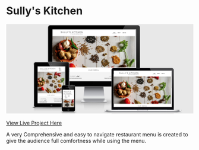 # Sully's Kitchen
![Am i Responsive image](/assets/docs/am%20i%20responsive.png)

[View Live Project Here](https://shahid129.github.io/sully-s-kitchen/index.html)

A very Comprehensive and easy to navigate restaurant menu is created to give the audience full comfortness while using the menu.